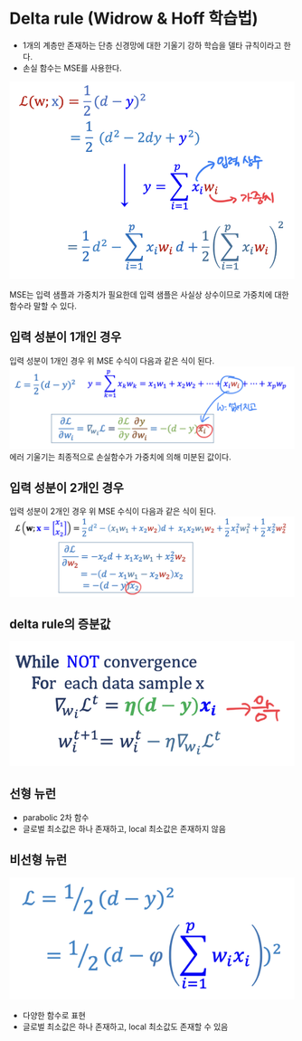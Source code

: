 # Delta rule (Widrow & Hoff 학습법)

- 1개의 계층만 존재하는 단층 신경망에 대한 기울기 강하 학습을 델타 규칙이라고 한다.
- 손실 함수는 MSE를 사용한다.

![png](/_img/regression/delta_loss_function_expression.png)<br>

MSE는 입력 샘플과 가중치가 필요한데 입력 샘플은 사실상 상수이므로 가중치에 대한 함수라 말할 수 있다.<br>

## 입력 성분이 1개인 경우

입력 성분이 1개인 경우 위 MSE 수식이 다음과 같은 식이 된다.<br>
![png](/_img/regression/delta_loss_one_dimensional_expression.png) <br>
에러 기울기는 최종적으로 손실함수가 가중치에 의해 미분된 값이다.<br>

## 입력 성분이 2개인 경우

입력 성분이 2개인 경우 위 MSE 수식이 다음과 같은 식이 된다.<br>
![png](/_img/regression/delta_loss_two_dimensional_expression.png) <br>

## delta rule의 증분값

![png](/_img/regression/delta_learning_rate.png) <br>

## 선형 뉴런

- parabolic 2차 함수
- 글로벌 최소값은 하나 존재하고, local 최소값은 존재하지 않음

## 비선형 뉴런

![png](/_img/regression/non_linear_loss_function_expression.png)

- 다양한 함수로 표현
- 글로벌 최소값은 하나 존재하고, local 최소값도 존재할 수 있음